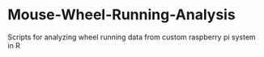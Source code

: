 # Mouse-Wheel-Running-Analysis
Scripts for analyzing wheel running data from custom raspberry pi system in R
